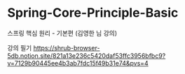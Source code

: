 # Spring-Core-Principle-Basic
스프링 핵심 원리 - 기본편 (김영한 님 강의)

강의 필기
https://shrub-browser-5db.notion.site/821a13e236c5420daf53ffc3956bfbc9?v=7129b90445ee4b3ab7fdc15f49b31e74&pvs=4
